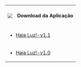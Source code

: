 <table>
	<tr>
		<td><img src="https://github.com/RonildoSouza/Android/blob/master/HajaLuz/icone/mdpi/haja_luz.png" /></td>
		<td><h4>Download da Aplicação</h4></td>
	</tr>
	<tr>
		<td colspan="2">
			<ul>
				<li><a href="https://github.com/RonildoSouza/Android/raw/master/HajaLuz/Releases/Release1.1/Haja%20Luz!.apk">Haja Luz!-v1.1</a></li>
			</ul>
		</td>
	</tr>
	<tr>
		<td colspan="2">
			<ul>
				<li><a href="https://github.com/RonildoSouza/Android/raw/master/HajaLuz/Releases/Release1.0/Haja%20Luz!.apk">Haja Luz!-v1.0</a></li>
			</ul>
		</td>
	</tr>
</table>

